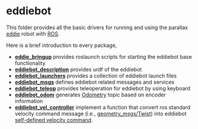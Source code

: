 # eddiebot

This folder provides all the basic drivers for running and using the parallax [eddie](https://www.generationrobots.com/en/401394-eddie-robot-platform-parallax.html) robot with [ROS](http://wiki.ros.org).



Here is a brief introduction to every package,

- **[eddie_bringup](eddiebot_bringup)** provides roslaunch scripts for starting the eddiebot base functionality
- **[eddiebot_description](eddiebot_description)** provides urdf of the eddiebot
- **[eddiebot_launchers](eddiebot_launchers)** provides a collection of eddiebot launch files
- **[eddiebot_msgs](eddiebot_msgs)** defines eddiebot related messages and services
- **[eddiebot_teleop](eddiebot_teleop)** provides teleoperation for eddiebot by using keyboard
- **[eddiebot_odom](eddiebot_odom)** generates [Odometry](http://wiki.ros.org/navigation/Tutorials/RobotSetup/Odom) topic based on encoder information
- **[eddiebot_vel_controller](eddiebot_vel_controller)** implement a function that convert ros standard velocity command message (i.e., [geometry_msgs/Twist](http://docs.ros.org/api/geometry_msgs/html/msg/Twist.html)) into eddiebot [self-defined velocity command](../eddiebot_msgs/msg/Velocity.msg).

